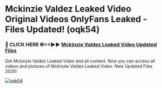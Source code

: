# Mckinzie Valdez Leaked Video Original Videos 0nlyFans Leaked - Files Updated! (oqk54)

<h3>🔴 CLICK HERE 🌐==►► <a href="https://tinyurl.com/2jnfzry5" rel="nofollow">Mckinzie Valdez Leaked Video Updated Files</a></h3>

Get Mckinzie Valdez Leaked Video and all content. Now you can access all videos and pictures of Mckinzie Valdez Leaked Video. New Updated Files 2025!

[![oqk54](https://i.imgur.com/GyGTBgg.gif)](https://tinyurl.com/2jnfzry5)
